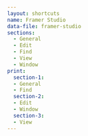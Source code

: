 ```yaml
---
layout: shortcuts
name: Framer Studio
data-file: framer-studio
sections:
  - General
  - Edit
  - Find
  - View
  - Window
print:
  section-1:
  - General
  - Find
  section-2:
  - Edit
  - Window
  section-3:
  - View
---
```

